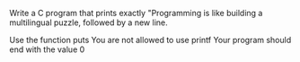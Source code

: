 Write a C program that prints exactly "Programming is like building a multilingual puzzle, followed by a new line.

Use the function puts
You are not allowed to use printf
Your program should end with the value 0
